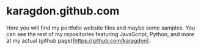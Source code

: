 karagdon.github.com
===================

Here you will find my portfolio website files and maybe some samples. You can see the rest of my repositories featuring JavaScript, Python, and more at my actual (github page)[https://github.com/karagdon].